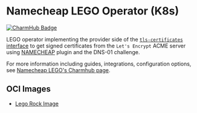 # Namecheap LEGO Operator (K8s)
[![CharmHub Badge](https://charmhub.io/namecheap-lego-k8s/badge.svg)](https://charmhub.io/namecheap-lego-k8s)

LEGO operator implementing the provider side of the 
[`tls-certificates` interface](https://github.com/canonical/tls-certificates-interface) 
to get signed certificates from the `Let's Encrypt` ACME server
using [NAMECHEAP](https://go-acme.github.io/lego/dns/namecheap/) plugin and the DNS-01 challenge.

For more information including guides, integrations, configuration options, see [Namecheap LEGO's Charmhub page](https://charmhub.io/namecheap-lego-k8s).

## OCI Images

-  [Lego Rock Image](https://github.com/canonical/lego-rock)
